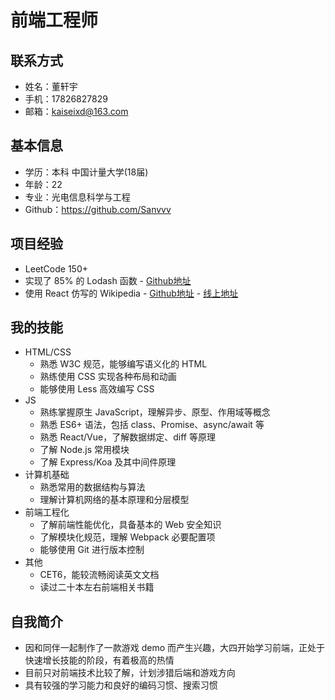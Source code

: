 # 前端工程师
## 联系方式

- 姓名：董轩宇
- 手机：17826827829
- 邮箱：kaiseixd@163.com

## 基本信息

- 学历：本科 中国计量大学(18届)
- 年龄：22
- 专业：光电信息科学与工程
- Github：https://github.com/Sanvvv

## 项目经验

- LeetCode 150+
- 实现了 85% 的 Lodash 函数 - [Github地址](https://github.com/Sanvvv/wheel/blob/master/lodash.js)
- 使用 React 仿写的 Wikipedia - [Github地址](https://github.com/Sanvvv/wikipedia-react) - [线上地址](http://wikipedia.sanvvv.me/)

## 我的技能

- HTML/CSS
  - 熟悉 W3C 规范，能够编写语义化的 HTML
  - 熟练使用 CSS 实现各种布局和动画
  - 能够使用 Less 高效编写 CSS
- JS
  - 熟练掌握原生 JavaScript，理解异步、原型、作用域等概念
  - 熟悉 ES6+ 语法，包括 class、Promise、async/await 等
  - 熟悉 React/Vue，了解数据绑定、diff 等原理
  - 了解 Node.js 常用模块
  - 了解 Express/Koa 及其中间件原理
- 计算机基础
  - 熟悉常用的数据结构与算法
  - 理解计算机网络的基本原理和分层模型
- 前端工程化
  - 了解前端性能优化，具备基本的 Web 安全知识
  - 了解模块化规范，理解 Webpack 必要配置项
  - 能够使用 Git 进行版本控制
- 其他
  - CET6，能较流畅阅读英文文档
  - 读过二十本左右前端相关书籍

## 自我简介

- 因和同伴一起制作了一款游戏 demo 而产生兴趣，大四开始学习前端，正处于快速增长技能的阶段，有着极高的热情
- 目前只对前端技术比较了解，计划涉猎后端和游戏方向
- 具有较强的学习能力和良好的编码习惯、搜索习惯